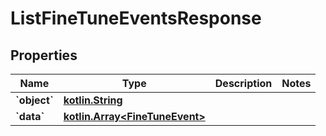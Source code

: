 # ListFineTuneEventsResponse

## Properties
Name | Type | Description | Notes
------------ | ------------- | ------------- | -------------
**&#x60;object&#x60;** | [**kotlin.String**](.md) |  | 
**&#x60;data&#x60;** | [**kotlin.Array&lt;FineTuneEvent&gt;**](FineTuneEvent.md) |  | 
